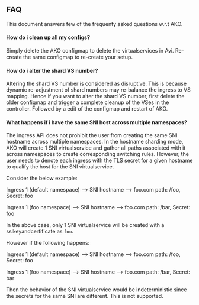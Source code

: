 ## FAQ

This document answers few of the frequenty asked questions w.r.t AKO.

#### How do i clean up all my configs?

Simply delete the AKO configmap to delete the virtualservices in Avi. Re-create the same configmap to re-create your setup.

#### How do i alter the shard VS number?

Altering the shard VS number is considered as disruptive. This is because dynamic re-adjustment of shard numbers may re-balance
the ingress to VS mapping. Hence if you want to alter the shard VS number, first delete the older configmap and trigger a complete
cleanup of the VSes in the controller. Followed by a edit of the configmap and restart of AKO.

#### What happens if i have the same SNI host across multiple namespaces?

The ingress API does not prohibit the user from creating the same SNI hostname across multiple namespaces. In the hostname sharding
mode, AKO will create 1 SNI virtualservice and gather all paths associated with it across namespaces to create corresponding switching
rules. However, the user needs to denote each ingress with the TLS secret for a given hostname to qualify the host for the SNI virtualservice.

Consider the below example:

Ingress 1 (default namespace) --> SNI hostname --> foo.com path: /foo, Secret: foo

Ingress 1 (foo namespace) --> SNI hostname --> foo.com path: /bar, Secret: foo

In the above case, only 1 SNI virtualservice will be created with a sslkeyandcertificate as `foo`.

However if the following happens:

Ingress 1 (default namespace) --> SNI hostname --> foo.com path: /foo, Secret: foo

Ingress 1 (foo namespace) --> SNI hostname --> foo.com path: /bar, Secret: bar

Then the behavior of the SNI virtualservice would be indeterministic since the secrets for the same SNI are different. This is not
supported.

